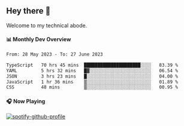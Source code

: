 ## Hey there 👋

Welcome to my technical abode.

#### 📊 Monthly Dev Overview
<!--START_SECTION:waka-->

```txt
From: 28 May 2023 - To: 27 June 2023

TypeScript   70 hrs 45 mins  █████████████████████░░░░   83.39 %
YAML         5 hrs 32 mins   █▓░░░░░░░░░░░░░░░░░░░░░░░   06.54 %
JSON         3 hrs 23 mins   █░░░░░░░░░░░░░░░░░░░░░░░░   04.00 %
JavaScript   1 hr 36 mins    ▒░░░░░░░░░░░░░░░░░░░░░░░░   01.89 %
CSS          48 mins         ▒░░░░░░░░░░░░░░░░░░░░░░░░   00.95 %
```

<!--END_SECTION:waka-->

#### 🎧 Now Playing

[![spotify-github-profile](https://spotify-github-profile.vercel.app/api/view?uid=james2mid&cover_image=true&theme=natemoo-re)](https://open.spotify.com/user/james2mid?si=2b3baf2b09cb499e)
